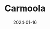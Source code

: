 ---  
layout: startup_page  
title: "Carmoola"  
id: "carmoola.co.uk"  
permalink: "/carmoolacarmoola.co.uk01162024/"  
website: "https://www.carmoola.co.uk/"  
funding_round: "Equity"  
funding_amount: "£15.5M"  
investors: "QED Investors, VentureFriends, InMotion Ventures, AlleyCorp, u.ventures"  
about: "Carmoola is a car financing company that aims to simplify and improve the car finance market by providing a user-friendly app and removing the knowledge imbalance between buyers and traditional lenders. They focus on making the process hassle-free and transparent for consumers, offering a better alternative to outdated lending models."  
markets: "Fintech"  
hq: "London, England, United Kingdom"  
founded_year: "2020"  
linkedin: "https://uk.linkedin.com/company/carmoola"  
twitter: "https://twitter.com/carmoola"  
instagram: ""  
facebook: "https://www.facebook.com/carmoola"  
crunchbase: "https://www.crunchbase.com/organization/carmoola"  
pitchbook: "https://pitchbook.com/profiles/company/472081-42"  

date_display: "16-Jan-2024"  
date: "2024-01-16"

# SEO Optimization  
meta_title: "Carmoola - Equity Funding (£15.5M)"  
meta_description: "Carmoola, Carmoola is a car financing company that aims to simplify and improve the car finance market by providing a user-friendly app and removing the knowled..."  
meta_keywords: "Carmoola, Fintech, Equity funding"  
canonical_url: "https://startup.projectstartups.com/carmoolacarmoola.co.uk01162024/"  
---